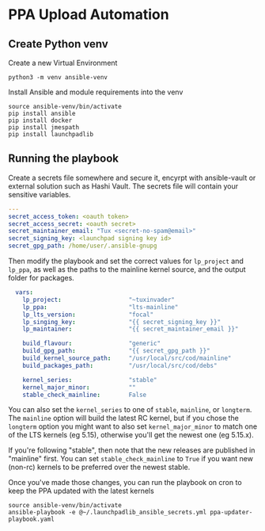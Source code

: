 # PPA Upload Automation

## Create Python venv

Create a new Virtual Environment
```
python3 -m venv ansible-venv
```

Install Ansible and module requirements into the venv
```
source ansible-venv/bin/activate
pip install ansible
pip install docker
pip install jmespath
pip install launchpadlib
```

## Running the playbook

Create a secrets file somewhere and secure it, encyrpt with ansible-vault or external
solution such as Hashi Vault. The secrets file will contain your sensitive variables.

```yaml
---
secret_access_token: <oauth token>
secret_access_secret: <oauth secret>
secret_maintainer_email: "Tux <secret-no-spam@email>"
secret_signing_key: <launchpad signing key id>
secret_gpg_path: /home/user/.ansible-gnupg
```

Then modify the playbook and set the correct values for `lp_project` and `lp_ppa`, as well
as the paths to the mainline kernel source, and the output folder for packages.

```yaml
  vars:
    lp_project:                   "~tuxinvader"
    lp_ppa:                       "lts-mainline"
    lp_lts_version:               "focal"
    lp_singing_key:               "{{ secret_signing_key }}"
    lp_maintainer:                "{{ secret_maintainer_email }}"

    build_flavour:                "generic"
    build_gpg_path:               "{{ secret_gpg_path }}"
    build_kernel_source_path:     "/usr/local/src/cod/mainline"
    build_packages_path:          "/usr/local/src/cod/debs"

    kernel_series:                "stable"
    kernel_major_minor:           ""
    stable_check_mainline:        False
```

You can also set the `kernel_series` to one of `stable`, `mainline`, or `longterm`.
The `mainline` option will build the latest RC kernel, but if you chose the
`longterm` option you might want to also set `kernel_major_minor` to match one of the
LTS kernels (eg 5.15), otherwise you'll get the newest one (eg 5.15.x).

If you're following "stable", then note that the new releases are published in "mainline"
first. You can set `stable_check_mainline` to `True` if you want new (non-rc) kernels
to be preferred over the newest stable.

Once you've made those changes, you can run the playbook on cron to keep the PPA
updated with the latest kernels

```
source ansible-venv/bin/activate
ansible-playbook -e @~/.launchpadlib_ansible_secrets.yml ppa-updater-playbook.yaml
```

